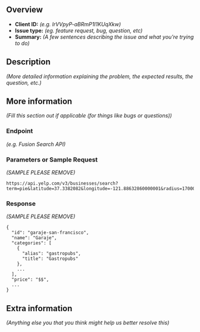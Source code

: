 ## Overview
- **Client ID:** _(e.g. lrVVpyP-aBRmP1I1KUqXkw)_
- **Issue type:** _(eg. feature request, bug, question, etc)_
- **Summary:** _(A few sentences describing the issue and what you're trying to do)_

## Description
_(More detailed information explaining the problem, the expected results, the question, etc.)_

## More information
_(Fill this section out if applicable (for things like bugs or questions))_

### Endpoint
_(e.g. Fusion Search API)_

### Parameters or Sample Request
_(SAMPLE PLEASE REMOVE)_
```
https://api.yelp.com/v3/businesses/search?term=pie&latitude=37.3382082&longitude=-121.88632860000001&radius=17000
```

### Response
_(SAMPLE PLEASE REMOVE)_
```
{
  "id": "garaje-san-francisco",
  "name": "Garaje",
  "categories": [
    {
      "alias": "gastropubs",
      "title": "Gastropubs"
    },
    ...
  ],
  "price": "$$",
  ...
}
```

## Extra information
_(Anything else you that you think might help us better resolve this)_
